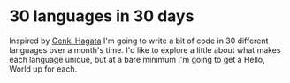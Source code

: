 # 30 languages in 30 days
Inspired by [Genki Hagata][01] I'm going to write a bit of code in 30 different languages over a month's time. I'd like to explore a little about what makes each language unique, but at a bare minimum I'm going to get a Hello, World up for each.

[01]: https://github.com/hagata/30daysofHelloWorld
